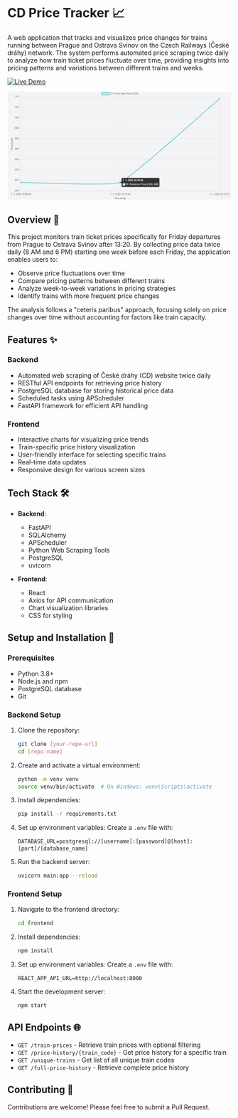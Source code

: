 # CD Price Tracker 📈

A web application that tracks and visualizes price changes for trains running between Prague and Ostrava Svinov on the Czech Railways (České dráhy) network. The system performs automated price scraping twice daily to analyze how train ticket prices fluctuate over time, providing insights into pricing patterns and variations between different trains and weeks.

[![Live Demo](https://img.shields.io/badge/Live%20Demo-Visit%20Site-blue)](https://cd-price-tracker-1.onrender.com/)

![CD Price Tracker Preview](docs/image.png)

## Overview 🚂

This project monitors train ticket prices specifically for Friday departures from Prague to Ostrava Svinov after 13:20. By collecting price data twice daily (8 AM and 6 PM) starting one week before each Friday, the application enables users to:
- Observe price fluctuations over time
- Compare pricing patterns between different trains
- Analyze week-to-week variations in pricing strategies
- Identify trains with more frequent price changes

The analysis follows a "ceteris paribus" approach, focusing solely on price changes over time without accounting for factors like train capacity.

## Features ✨

### Backend
- Automated web scraping of České dráhy (CD) website twice daily
- RESTful API endpoints for retrieving price history
- PostgreSQL database for storing historical price data
- Scheduled tasks using APScheduler
- FastAPI framework for efficient API handling

### Frontend
- Interactive charts for visualizing price trends
- Train-specific price history visualization
- User-friendly interface for selecting specific trains
- Real-time data updates
- Responsive design for various screen sizes

## Tech Stack 🛠

- **Backend**:
  - FastAPI
  - SQLAlchemy
  - APScheduler
  - Python Web Scraping Tools
  - PostgreSQL
  - uvicorn

- **Frontend**:
  - React
  - Axios for API communication
  - Chart visualization libraries
  - CSS for styling

## Setup and Installation 🚀

### Prerequisites
- Python 3.8+
- Node.js and npm
- PostgreSQL database
- Git

### Backend Setup
1. Clone the repository:
   ```bash
   git clone [your-repo-url]
   cd [repo-name]
   ```

2. Create and activate a virtual environment:
   ```bash
   python -m venv venv
   source venv/bin/activate  # On Windows: venv\Scripts\activate
   ```

3. Install dependencies:
   ```bash
   pip install -r requirements.txt
   ```

4. Set up environment variables:
   Create a `.env` file with:
   ```
   DATABASE_URL=postgresql://[username]:[password]@[host]:[port]/[database_name]
   ```

5. Run the backend server:
   ```bash
   uvicorn main:app --reload
   ```

### Frontend Setup
1. Navigate to the frontend directory:
   ```bash
   cd frontend
   ```

2. Install dependencies:
   ```bash
   npm install
   ```

3. Set up environment variables:
   Create a `.env` file with:
   ```
   REACT_APP_API_URL=http://localhost:8000
   ```

4. Start the development server:
   ```bash
   npm start
   ```

## API Endpoints 🌐

- `GET /train-prices` - Retrieve train prices with optional filtering
- `GET /price-history/{train_code}` - Get price history for a specific train
- `GET /unique-trains` - Get list of all unique train codes
- `GET /full-price-history` - Retrieve complete price history

## Contributing 🤝

Contributions are welcome! Please feel free to submit a Pull Request.
